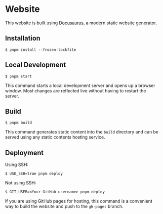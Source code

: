 # Website

This website is built using [Docusaurus](https://docusaurus.io/), a modern static website generator.

## Installation

```
$ pnpm install --frozen-lockfile
```

## Local Development

```
$ pnpm start
```

This command starts a local development server and opens up a browser window. Most changes are reflected live without having to restart the server.

## Build

```
$ pnpm build
```

This command generates static content into the `build` directory and can be served using any static contents hosting service.

## Deployment

Using SSH:

```
$ USE_SSH=true pnpm deploy
```

Not using SSH:

```
$ GIT_USER=<Your GitHub username> pnpm deploy
```

If you are using GitHub pages for hosting, this command is a convenient way to build the website and push to the `gh-pages` branch.
